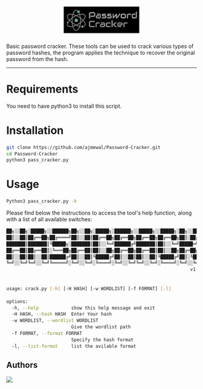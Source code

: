 <h1 align="center">
  <br>
  <a href=""><img src="https://github.com/ajmewal/Password-Cracker/blob/master/Pass_cracker.png" width="200px" alt="Pass_Cracker"></a>
</h1>



Basic password cracker. These tools can be used to crack various types of password hashes, the program applies the technique to recover the original password from the hash.

---

# Requirements

You need to have python3 to install this script.

# Installation

```bash
git clone https://github.com/ajmewal/Password-Cracker.git
cd Password-Cracker
python3 pass_cracker.py
```

# Usage
```bash 
Python3 pass_cracker.py -h
```
Please find below the instructions to access the tool's help function, along with a list of all available switches:
```bash
██╗░░██╗░█████╗░░██████╗██╗░░██╗░█████╗░██████╗░░█████╗░░█████╗░██╗░░██╗███████╗██████╗░
██║░░██║██╔══██╗██╔════╝██║░░██║██╔══██╗██╔══██╗██╔══██╗██╔══██╗██║░██╔╝██╔════╝██╔══██╗
███████║███████║╚█████╗░███████║██║░░╚═╝██████╔╝███████║██║░░╚═╝█████═╝░█████╗░░██████╔╝
██╔══██║██╔══██║░╚═══██╗██╔══██║██║░░██╗██╔══██╗██╔══██║██║░░██╗██╔═██╗░██╔══╝░░██╔══██╗
██║░░██║██║░░██║██████╔╝██║░░██║╚█████╔╝██║░░██║██║░░██║╚█████╔╝██║░╚██╗███████╗██║░░██║
╚═╝░░╚═╝╚═╝░░╚═╝╚═════╝░╚═╝░░╚═╝░╚════╝░╚═╝░░╚═╝╚═╝░░╚═╝░╚════╝░╚═╝░░╚═╝╚══════╝╚═╝░░╚═╝
                                                                    v1.0


usage: crack.py [-h] [-H HASH] [-w WORDLIST] [-f FORMAT] [-l]

options:
  -h, --help            show this help message and exit
  -H HASH, --hash HASH  Enter Your hash
  -w WORDLIST, --wordlist WORDLIST
                        Give the wordlist path
  -f FORMAT, --format FORMAT
                        Specify the hash format
  -l, --list-format     list the avilable format
```
## Authors

<a href="https://github.com/ajmewal"><img src="https://avatars.githubusercontent.com/u/82837448?v=4" width="50px" hight="50px"></a>
